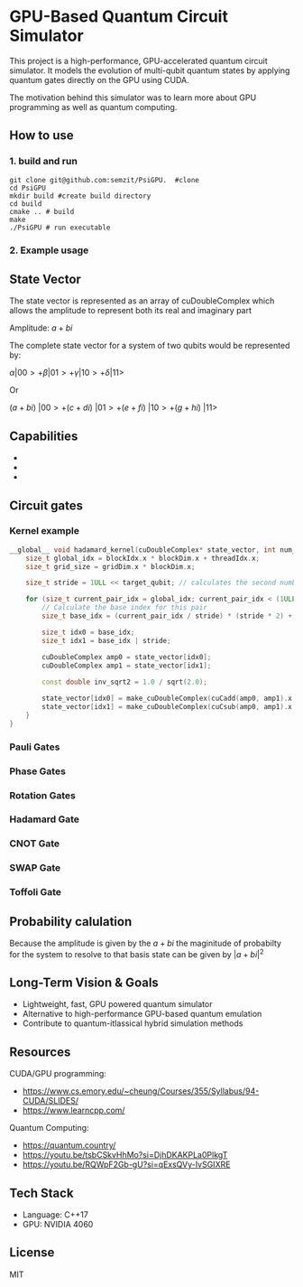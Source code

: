 # GPU-Based Quantum Circuit Simulator

This project is a high-performance, GPU-accelerated quantum circuit simulator. It models the evolution of multi-qubit quantum states by applying quantum gates directly on the GPU using CUDA.

The motivation behind this simulator was to learn more about GPU programming as well as quantum computing. 
## How to use 
### 1. build and run
``` 
git clone git@github.com:semzit/PsiGPU.  #clone 
cd PsiGPU
mkdir build #create build directory
cd build
cmake .. # build 
make
./PsiGPU # run executable
```
### 2. Example usage 

## State Vector 
The state vector is represented as an array of  cuDoubleComplex which allows the amplitude to represent both its real and imaginary part 

Amplitude: $a+bi$  

The complete state vector for a system of two qubits would be represented by:

$\alpha|00> + \beta|01> + \gamma|10> + \delta|11>$  

Or

$(a+bi)\ |00> + (c+di)\ |01> + (e+fi)\ |10> + (g+hi)\ |11>$  
## Capabilities
-
-
-
## Circuit gates
### Kernel example
```cpp
__global__ void hadamard_kernel(cuDoubleComplex* state_vector, int num_qubits, int target_qubit){
    size_t global_idx = blockIdx.x * blockDim.x + threadIdx.x;
    size_t grid_size = gridDim.x * blockDim.x; 

    size_t stride = 1ULL << target_qubit; // calculates the second number in the pair because amplitudes are stored in a 2d array

    for (size_t current_pair_idx = global_idx; current_pair_idx < (1ULL << (num_qubits - 1)); current_pair_idx += grid_size){
        // Calculate the base index for this pair
        size_t base_idx = (current_pair_idx / stride) * (stride * 2) + (current_pair_idx % stride);

        size_t idx0 = base_idx;
        size_t idx1 = base_idx | stride;

        cuDoubleComplex amp0 = state_vector[idx0];
        cuDoubleComplex amp1 = state_vector[idx1];
   
        const double inv_sqrt2 = 1.0 / sqrt(2.0);

        state_vector[idx0] = make_cuDoubleComplex(cuCadd(amp0, amp1).x * inv_sqrt2, cuCadd(amp0, amp1).y * inv_sqrt2);
        state_vector[idx1] = make_cuDoubleComplex(cuCsub(amp0, amp1).x * inv_sqrt2, cuCsub(amp0, amp1).y * inv_sqrt2);
    }
}
```
### Pauli Gates
### Phase Gates
### Rotation Gates
### Hadamard Gate

### CNOT Gate
### SWAP Gate
### Toffoli Gate

## Probability calulation 

Because the amplitude is given by the $a+bi$ the maginitude of probabilty for the system to resolve to that basis state can be given by $|a+bi|^2$ 

## Long-Term Vision & Goals
- Lightweight, fast, GPU powered quantum simulator 
- Alternative to high-performance GPU-based quantum emulation
- Contribute to quantum-itlassical hybrid simulation methods


## Resources 

CUDA/GPU programming: 
- https://www.cs.emory.edu/~cheung/Courses/355/Syllabus/94-CUDA/SLIDES/
- https://www.learncpp.com/

Quantum Computing: 
- https://quantum.country/
- https://youtu.be/tsbCSkvHhMo?si=DjhDKAKPLa0PlkgT
- https://youtu.be/RQWpF2Gb-gU?si=qExsQVy-IvSGIXRE
## Tech Stack
- Language: C++17
- GPU: NVIDIA 4060



##  License
MIT 

